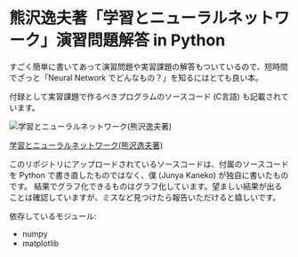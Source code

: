 # 熊沢逸夫著「学習とニューラルネットワーク」演習問題解答 in Python

すごく簡単に書いてあって演習問題や実習課題の解答もついているので、短時間でざっと「Neural Network でどんなもの？」を知るにはとても良い本。

付録として実習課題で作るべきプログラムのソースコード (C言語) も記載されています。

![学習とニューラルネットワーク(熊沢逸夫著)](http://ws-fe.amazon-adsystem.com/widgets/q?_encoding=UTF8&ASIN=4627702914&Format=_SL250_&ID=AsinImage&MarketPlace=JP&ServiceVersion=20070822&WS=1&tag=python-lab-22)

[学習とニューラルネットワーク(熊沢逸夫著)](http://www.amazon.co.jp/gp/product/4627702914/ref=as_li_tf_il?ie=UTF8&camp=247&creative=1211&creativeASIN=4627702914&linkCode=as2&tag=python-lab-22)

このリポジトリにアップロードされているソースコードは、付属のソースコードを Python で書き直したものではなく、僕 (Junya Kaneko) が独自に書いたものです。
結果でグラフ化できるものはグラフ化しています。望ましい結果が出ることは確認していますが、ミスなど見つけたら報告いただけると嬉しいです。

依存しているモジュール:
* numpy
* matplotlib